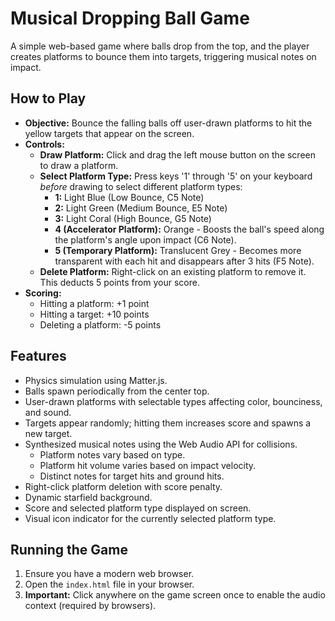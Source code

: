 # Musical Dropping Ball Game

A simple web-based game where balls drop from the top, and the player creates platforms to bounce them into targets, triggering musical notes on impact.

## How to Play

*   **Objective:** Bounce the falling balls off user-drawn platforms to hit the yellow targets that appear on the screen.
*   **Controls:**
    *   **Draw Platform:** Click and drag the left mouse button on the screen to draw a platform.
    *   **Select Platform Type:** Press keys '1' through '5' on your keyboard *before* drawing to select different platform types:
        *   **1:** Light Blue (Low Bounce, C5 Note)
        *   **2:** Light Green (Medium Bounce, E5 Note)
        *   **3:** Light Coral (High Bounce, G5 Note)
        *   **4 (Accelerator Platform):** Orange - Boosts the ball's speed along the platform's angle upon impact (C6 Note).
        *   **5 (Temporary Platform):** Translucent Grey - Becomes more transparent with each hit and disappears after 3 hits (F5 Note).
    *   **Delete Platform:** Right-click on an existing platform to remove it. This deducts 5 points from your score.
*   **Scoring:**
    *   Hitting a platform: +1 point
    *   Hitting a target: +10 points
    *   Deleting a platform: -5 points

## Features

*   Physics simulation using Matter.js.
*   Balls spawn periodically from the center top.
*   User-drawn platforms with selectable types affecting color, bounciness, and sound.
*   Targets appear randomly; hitting them increases score and spawns a new target.
*   Synthesized musical notes using the Web Audio API for collisions.
    *   Platform notes vary based on type.
    *   Platform hit volume varies based on impact velocity.
    *   Distinct notes for target hits and ground hits.
*   Right-click platform deletion with score penalty.
*   Dynamic starfield background.
*   Score and selected platform type displayed on screen.
*   Visual icon indicator for the currently selected platform type.

## Running the Game

1.  Ensure you have a modern web browser.
2.  Open the `index.html` file in your browser.
3.  **Important:** Click anywhere on the game screen once to enable the audio context (required by browsers).